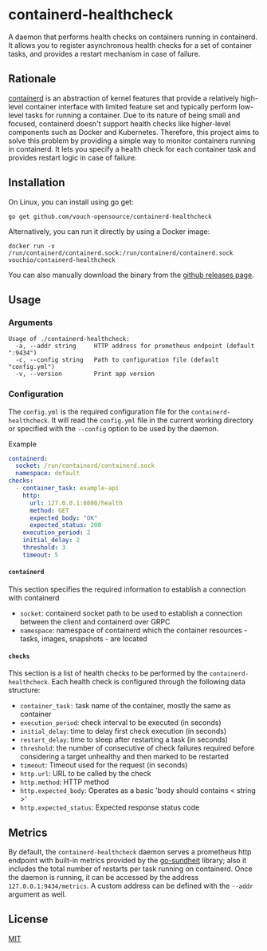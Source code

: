 # containerd-healthcheck

A daemon that performs health checks on containers running in containerd. It allows you to register asynchronous health checks for a set of container tasks, and provides a restart mechanism in case of failure.

## Rationale

[containerd](https://containerd.io/) is an abstraction of kernel features that provide a relatively high-level container interface with limited feature set and typically perform low-level tasks for running a container. Due to its nature of being small and focused, containerd doesn't support health checks like higher-level components such as Docker and Kubernetes. Therefore, this project aims to solve this problem by providing a simple way to monitor containers running in containerd. It lets you specify a health check for each container task and provides restart logic in case of failure.

## Installation

On Linux, you can install using go get:

```
go get github.com/vouch-opensource/containerd-healthcheck
```

Alternatively, you can run it directly by using a Docker image:

```
docker run -v /run/containerd/containerd.sock:/run/containerd/containerd.sock vouchio/containerd-healthcheck
```

You can also manually download the binary from the [github releases page](https://github.com/vouch-opensource/containerd-healthcheck/releases).

## Usage

### Arguments

```
Usage of ./containerd-healthcheck:
  -a, --addr string     HTTP address for prometheus endpoint (default ":9434")
  -c, --config string   Path to configuration file (default "config.yml")
  -v, --version         Print app version
````

### Configuration

The `config.yml` is the required configuration file for the `containerd-healthcheck`. It will read the `config.yml` file in the current working directory or specified with the `--config` option to be used by the daemon.

Example

```yaml
containerd:
  socket: /run/containerd/containerd.sock
  namespace: default
checks:
  - container_task: example-api
    http:
      url: 127.0.0.1:8080/health
      method: GET
      expected_body: "OK"
      expected_status: 200
    execution_period: 2
    initial_delay: 2
    threshold: 3
    timeout: 5
```

#### `containerd`

This section specifies the required information to establish a connection with containerd

* `socket`: containerd socket path to be used to establish a connection between the client and containerd over GRPC
* `namespace`: namespace of containerd which the container resources - tasks, images, snapshots - are located

#### `checks`

This section is a list of health checks to be performed by the `containerd-healthcheck`. Each health check is configured through the following data structure:

* `container_task:` task name of the container, mostly the same as container
* `execution_period`: check interval to be executed (in seconds)
* `initial_delay`: time to delay first check execution (in seconds)
* `restart_delay`: time to sleep after restarting a task (in seconds)
* `threshold`: the number of consecutive of check failures required before considering a target unhealthy and then marked to be restarted
* `timeout`: Timeout used for the request (in seconds)
* `http.url`: URL to be called by the check
* `http.method`: HTTP method
* `http.expected_body`: Operates as a basic 'body should contains < string >'
* `http.expected_status`: Expected response status code

## Metrics

By default, the `containerd-healthcheck` daemon serves a prometheus http endpoint with built-in metrics provided by the [go-sundheit](https://github.com/AppsFlyer/go-sundheit) library; also it includes the total number of restarts per task running on containerd. Once the daemon is running, it can be accessed by the address `127.0.0.1:9434/metrics`. A custom address can be defined with the `--addr` argument as well.

## License

[MIT](LICENSE)
